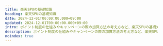 ```yaml
---
title: 楽天SPUの基礎知識
heading: 楽天SPUの基礎知識
date: 2024-12-01T00:00:00.000+09:00
updated: 2024-12-01T00:00:00.000+09:00
intro: ポイント制度の仕組みやキャンペーンの際の加算方法の考え方など、楽天SPUの基礎知識に関する記事です。
description: ポイント制度の仕組みやキャンペーンの際の加算方法の考え方など、楽天SPUの基礎知識に関する記事です。
noindex: true
---
```


&nbsp;
